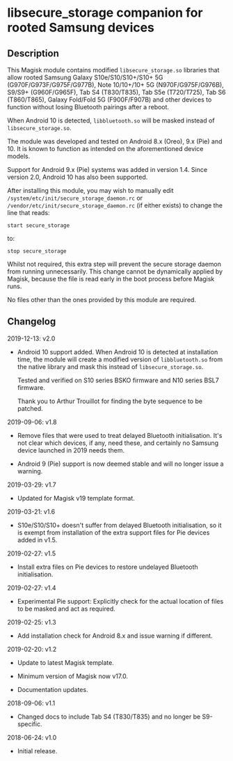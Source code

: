 # **libsecure_storage companion for rooted Samsung devices**

## Description

This Magisk module contains modified `libsecure_storage.so` libraries that allow rooted Samsung Galaxy S10e/S10/S10+/S10+ 5G (G970F/G973F/G975F/G977B), Note 10/10+/10+ 5G (N970F/G975F/G976B), S9/S9+ (G960F/G965F), Tab S4 (T830/T835), Tab S5e (T720/T725), Tab S6 (T860/T865), Galaxy Fold/Fold 5G (F900F/F907B) and other devices to function without losing Bluetooth pairings after a reboot.

When Android 10 is detected, `libbluetooth.so` will be masked instead of `libsecure_storage.so`.

The module was developed and tested on Android 8.x (Oreo), 9.x (Pie) and 10. It is known to function as intended on the aforementioned device models.

Support for Android 9.x (Pie) systems was added in version 1.4. Since version 2.0, Android 10 has also been supported.

After installing this module, you may wish to manually edit `/system/etc/init/secure_storage_daemon.rc` or `/vendor/etc/init/secure_storage_daemon.rc` (if either exists) to change the line that reads:

```
start secure_storage
```

to:

```
stop secure_storage
```

Whilst not required, this extra step will prevent the secure storage daemon from running unnecessarily. This change cannot be dynamically applied by Magisk, because the file is read early in the boot process before Magisk runs.

No files other than the ones provided by this module are required.

## Changelog

2019-12-13: v2.0

- Android 10 support added. When Android 10 is detected at installation time,
  the module will create a modified version of `libbluetooth.so` from the
  native library and mask this instead of `libsecure_storage.so`.

  Tested and verified on S10 series BSKO firmware and N10 series BSL7
  firmware.

  Thank you to Arthur Trouillot for finding the byte sequence to be patched.

2019-09-06: v1.8

- Remove files that were used to treat delayed Bluetooth initialisation. It's
  not clear which devices, if any, need these, and certainly no Samsung device
  launched in 2019 needs them.

- Android 9 (Pie) support is now deemed stable and will no longer issue a warning.

2019-03-29: v1.7

- Updated for Magisk v19 template format.

2019-03-21: v1.6

- S10e/S10/S10+ doesn't suffer from delayed Bluetooth initialisation, so it is exempt from installation of the extra support files for Pie devices added in v1.5.

2019-02-27: v1.5

- Install extra files on Pie devices to restore undelayed Bluetooth initialisation.

2019-02-27: v1.4

- Experimental Pie support: Explicitly check for the actual location of files to be masked and act as required.

2019-02-25: v1.3

- Add installation check for Android 8.x and issue warning if different.

2019-02-20: v1.2

- Update to latest Magisk template.

- Minimum version of Magisk now v17.0.

- Documentation updates.

2018-09-06: v1.1

- Changed docs to include Tab S4 (T830/T835) and no longer be S9-specific.

2018-06-24: v1.0

- Initial release.
